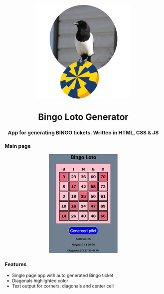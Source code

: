 <p align="center"><img src="Bingo.png" width="300px"></p>

<h1 align="center">
    <strong>Bingo Loto Generator</strong>
</h1>
<h3 align="center">
    <p>App for generating BINGO tickets. Written in HTML, CSS &amp; JS</p>
</h3>

### Main page

<p align="center"><img src="Screenshot.png" width="220px"></p>

### Features
* Single page app with auto generated Bingo ticket
* Diagonals highlighted color
* Text output for corners, diagonals and center cell

